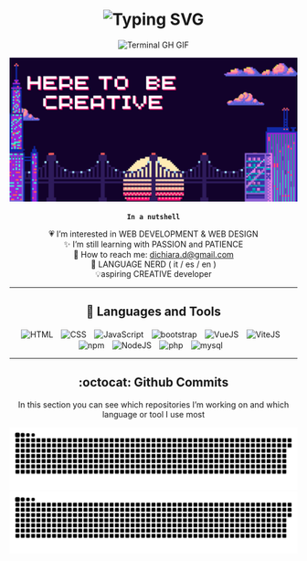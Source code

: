 
<div align="center">
<h1><img src="https://readme-typing-svg.herokuapp.com?font=Jetbrains+mono&size=40&duration=3000&color=F65E84&center=true&vCenter=true&width=435&lines=Hi...+I'm+Denise!!;Welcome+to...;+my+GitHub..;" alt="Typing SVG"/></h1>
      <p><img src="termina-gh.gif" alt="Terminal GH GIF" /></p>
<div>

![logo](https://github.com/DeniseDichiara/DeniseDichiara/blob/main/GitHub%20Banner.png)
 
**`In a nutshell`**


💗 I’m interested in WEB DEVELOPMENT & WEB DESIGN
<br>
✨ I’m still learning with PASSION and PATIENCE
<br>
📨  How to reach me: dichiara.d@gmail.com
<br>
💬 LANGUAGE NERD ( it / es / en )
<br>
💡aspiring CREATIVE developer


---

### 
<h2>🔧  Languages and Tools</h2>

<img align="center" alt="HTML" width="30px" style="padding-right:10px;" src="https://cdn.jsdelivr.net/gh/devicons/devicon/icons/html5/html5-plain.svg" />
<img align="center" alt="CSS" width="30px" style="padding-right:10px;" src="https://cdn.jsdelivr.net/gh/devicons/devicon/icons/css3/css3-plain.svg" />
<img align="center" alt="JavaScript" width="30px" style="padding-right:10px;" src="https://cdn.jsdelivr.net/gh/devicons/devicon/icons/javascript/javascript-plain.svg" />
<img align="center" alt="bootstrap" width="40px" style="padding-right:10px;" src="https://cdn.jsdelivr.net/gh/devicons/devicon@latest/icons/bootstrap/bootstrap-original.svg" />
<img align="center" alt="VueJS" width="40px" style="padding-right:10px;" src="https://cdn.jsdelivr.net/gh/devicons/devicon@latest/icons/vuejs/vuejs-original.svg" />
<img align="center" alt="ViteJS" width="40px" style="padding-right:10px;" src="https://cdn.jsdelivr.net/gh/devicons/devicon@latest/icons/vitejs/vitejs-original.svg" />
<img align="center" alt="npm" width="45px" style="padding-right:10px;" src="https://cdn.jsdelivr.net/gh/devicons/devicon@latest/icons/npm/npm-original-wordmark.svg" />
<img align="center" alt="NodeJS" width="45px" style="padding-right:10px;" src="https://cdn.jsdelivr.net/gh/devicons/devicon@latest/icons/nodejs/nodejs-plain-wordmark.svg" />
<img align="center" alt="php" width="45px" style="padding-right:10px;" src="https://cdn.jsdelivr.net/gh/devicons/devicon@latest/icons/php/php-original.svg" />
<img align="center" alt="mysql" width="50px" style="padding-right:10px;" src="https://cdn.jsdelivr.net/gh/devicons/devicon@latest/icons/mysql/mysql-original-wordmark.svg" /> 

---

### 
  <h2 align="center"> :octocat: Github Commits</h2>
    <p>In this section you can see which repositories I’m working on and which language or tool I use most</p>
  <img src="https://raw.githubusercontent.com/zanepearton/zanepearton/output/github-contribution-grid-snake-dark.svg#gh-dark-mode-only" alt="GitHub Contribution Grid Snake Animation Dark Mode"/>
  <img src="https://raw.githubusercontent.com/zanepearton/zanepearton/output/github-contribution-grid-snake.svg#gh-light-mode-only" alt="GitHub Contribution Grid Snake Animation Light Mode"/>

          
          


<!---
DeniseDichiara/DeniseDichiara is a ✨ special ✨ repository because its `README.md` (this file) appears on your GitHub profile.
You can click the Preview link to take a look at your changes.
--->
